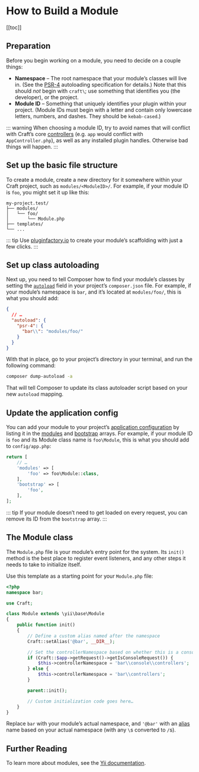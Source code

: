 # How to Build a Module

[[toc]]

## Preparation

Before you begin working on a module, you need to decide on a couple things:

- **Namespace** – The root namespace that your module’s classes will live in. (See the [PSR-4](https://www.php-fig.org/psr/psr-4/) autoloading specification for details.) Note that this should *not* begin with `craft\`; use something that identifies you (the developer), or the project.
- **Module ID** – Something that uniquely identifies your plugin within your project. (Module IDs must begin with a letter and contain only lowercase letters, numbers, and dashes. They should be `kebab-cased`.)

::: warning
When choosing a module ID, try to avoid names that will conflict with Craft’s core [controllers](https://github.com/craftcms/cms/tree/develop/src/controllers) (e.g. `app` would conflict with `AppController.php`), as well as any installed plugin handles. Otherwise bad things will happen.
:::

## Set up the basic file structure

To create a module, create a new directory for it somewhere within your Craft project, such as `modules/<ModuleID>/`. For example, if your module ID is `foo`, you might set it up like this:

```
my-project.test/
├── modules/
│   └── foo/
│       └── Module.php
├── templates/
└── ...
```

::: tip
Use [pluginfactory.io](https://pluginfactory.io/) to create your module’s scaffolding with just a few clicks.
:::

## Set up class autoloading

Next up, you need to tell Composer how to find your module’s classes by setting the [`autoload`](https://getcomposer.org/doc/04-schema.md#autoload) field in your project’s `composer.json` file. For example, if your module’s namespace is `bar`, and it’s located at `modules/foo/`, this is what you should add:

```json
{
  // …
  "autoload": {
    "psr-4": {
      "bar\\": "modules/foo/"
    }
  }
}
```

With that in place, go to your project’s directory in your terminal, and run the following command:

```bash
composer dump-autoload -a
```

That will tell Composer to update its class autoloader script based on your new `autoload` mapping.

## Update the application config

You can add your module to your project’s [application configuration](../config/app.md) by listing it in the [modules](api:yii\base\Module::modules) and [bootstrap](api:yii\base\Application::bootstrap) arrays. For example, if your module ID is `foo` and its Module class name is `foo\Module`, this is what you should add to `config/app.php`:

```php
return [
    // …
    'modules' => [
        'foo' => foo\Module::class,
    ],
    'bootstrap' => [
        'foo',
    ],
];
```

::: tip
If your module doesn’t need to get loaded on every request, you can remove its ID from the `bootstrap` array.
:::

## The Module class

The `Module.php` file is your module’s entry point for the system. Its `init()` method is the best place to register event listeners, and any other steps it needs to take to initialize itself.

Use this template as a starting point for your `Module.php` file:

```php
<?php
namespace bar;

use Craft;

class Module extends \yii\base\Module
{
    public function init()
    {
        // Define a custom alias named after the namespace
        Craft::setAlias('@bar', __DIR__);

        // Set the controllerNamespace based on whether this is a console or web request
        if (Craft::$app->getRequest()->getIsConsoleRequest()) {
            $this->controllerNamespace = 'bar\\console\\controllers';
        } else {
            $this->controllerNamespace = 'bar\\controllers';
        }

        parent::init();

        // Custom initialization code goes here…
    }
}
```

Replace `bar` with your module’s actual namespace, and `'@bar'` with an [alias](https://www.yiiframework.com/doc/guide/2.0/en/concept-aliases) name based on your actual namespace (with any `\`s converted to `/`s). 

## Further Reading

To learn more about modules, see the [Yii documentation](https://www.yiiframework.com/doc/guide/2.0/en/structure-modules).
